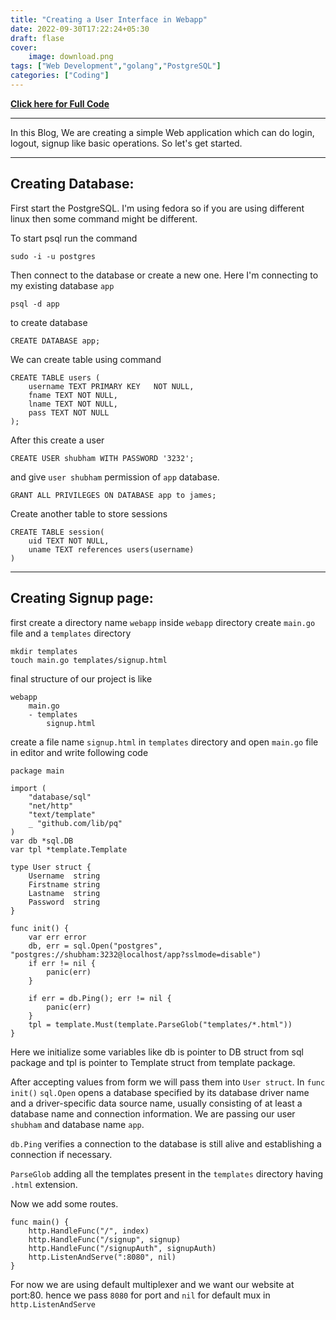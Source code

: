 ```yaml
---
title: "Creating a User Interface in Webapp"
date: 2022-09-30T17:22:24+05:30
draft: flase
cover: 
    image: download.png 
tags: ["Web Development","golang","PostgreSQL"]
categories: ["Coding"]
---
```

**[Click here for Full Code](https://github.com/ShubhamSupekar/User_Interface)**
***
In this Blog, We are creating a simple Web application which can do login, logout, signup like basic operations.
So let's get started.
***
## Creating Database:
First start the PostgreSQL. 
 I'm using fedora so if you are using different linux then some command might be different.

To start psql run the command 
```
sudo -i -u postgres
```
Then connect to the database or create a new one. Here I'm connecting to my existing database `app`
```
psql -d app
```
to create database
```
CREATE DATABASE app;
```

We can create table using command
```
CREATE TABLE users (
    username TEXT PRIMARY KEY   NOT NULL,
    fname TEXT NOT NULL,
    lname TEXT NOT NULL,
    pass TEXT NOT NULL
);
```
After this create a user 
```
CREATE USER shubham WITH PASSWORD '3232';
```
and give `user shubham` permission of `app` database.
```
GRANT ALL PRIVILEGES ON DATABASE app to james;
```
Create another table to store sessions
```
CREATE TABLE session(
    uid TEXT NOT NULL,
    uname TEXT references users(username)
)
```
***
## Creating Signup page: 
first create a directory name  `webapp` 
inside `webapp` directory create `main.go` file
and a `templates` directory 
```
mkdir templates
touch main.go templates/signup.html
```
final structure of our project is like
```
webapp
    main.go
    - templates
        signup.html
```
create a file name `signup.html` in `templates` directory
and open `main.go` file in editor and write following code
```golang
package main

import (
	"database/sql"
	"net/http"
	"text/template"
	_ "github.com/lib/pq"
)
var db *sql.DB
var tpl *template.Template

type User struct {
	Username  string
	Firstname string
	Lastname  string
	Password  string
}

func init() {
	var err error
	db, err = sql.Open("postgres", "postgres://shubham:3232@localhost/app?sslmode=disable")
	if err != nil {
		panic(err)
	}

	if err = db.Ping(); err != nil {
		panic(err)
	}
	tpl = template.Must(template.ParseGlob("templates/*.html"))
}
```
Here we initialize some variables like db is pointer to DB struct from sql package and tpl is pointer to Template struct from template package. 

After accepting values from form we will pass them into `User struct`.
In `func init()` `sql.Open` opens a database specified by its database driver name and a
driver-specific data source name, usually consisting of at least a
database name and connection information. We are passing our user `shubham` and database name `app`.

`db.Ping` verifies a connection to the database is still alive and
establishing a connection if necessary.

`ParseGlob` adding all the templates present in the `templates` directory having `.html` extension.   

Now we add some routes.
```
func main() {
	http.HandleFunc("/", index)
	http.HandleFunc("/signup", signup)
	http.HandleFunc("/signupAuth", signupAuth)
	http.ListenAndServe(":8080", nil)
}
```
For now we are using default multiplexer and 
we want our website at port:80. hence we pass `8080` for port and `nil` for default mux in `http.ListenAndServe`